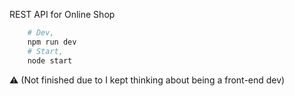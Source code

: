 REST API for Online Shop

```bash
    # Dev,
    npm run dev
    # Start,
    node start
```
⚠️ (Not finished due to I kept thinking about being a front-end dev)